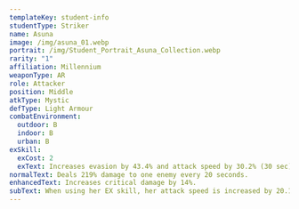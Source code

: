 ```yaml
---
templateKey: student-info
studentType: Striker
name: Asuna
image: /img/asuna_01.webp
portrait: /img/Student_Portrait_Asuna_Collection.webp
rarity: "1"
affiliation: Millennium
weaponType: AR
role: Attacker
position: Middle
atkType: Mystic
defType: Light Armour
combatEnvironment:
  outdoor: B
  indoor: B
  urban: B
exSkill:
  exCost: 2
  exText: Increases evasion by 43.4% and attack speed by 30.2% (30 sec).
normalText: Deals 219% damage to one enemy every 20 seconds.
enhancedText: Increases critical damage by 14%.
subText: When using her EX skill, her attack speed is increased by 20.1%. (30 sec).
---
```

